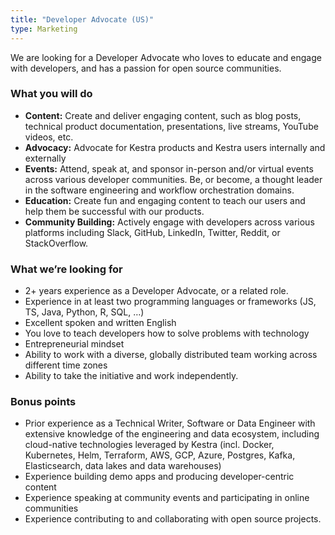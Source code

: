 ```yaml
---
title: "Developer Advocate (US)"
type: Marketing
---
```


We are looking for a Developer Advocate who loves to educate and engage with developers, and has a passion for open source communities.

### What you will do

- **Content:** Create and deliver engaging content, such as blog posts, technical product documentation, presentations, live streams, YouTube videos, etc.
- **Advocacy:** Advocate for Kestra products and Kestra users internally and externally
- **Events:** Attend, speak at, and sponsor in-person and/or virtual events across various developer communities. Be, or become, a thought leader in the software engineering and workflow orchestration domains.
- **Education:** Create fun and engaging content to teach our users and help them be successful with our products.
- **Community Building:** Actively engage with developers across various platforms including Slack, GitHub, LinkedIn, Twitter, Reddit, or StackOverflow.

### What we’re looking for

- 2+ years experience as a Developer Advocate, or a related role.
- Experience in at least two programming languages or frameworks (JS, TS, Java, Python, R, SQL, …)
- Excellent spoken and written English
- You love to teach developers how to solve problems with technology
- Entrepreneurial mindset
- Ability to work with a diverse, globally distributed team working across different time zones
- Ability to take the initiative and work independently.

### Bonus points

- Prior experience as a Technical Writer, Software or Data Engineer with extensive knowledge of the engineering and data ecosystem, including cloud-native technologies leveraged by Kestra (incl. Docker, Kubernetes, Helm, Terraform, AWS, GCP, Azure, Postgres, Kafka, Elasticsearch, data lakes and data warehouses)
- Experience building demo apps and producing developer-centric content
- Experience speaking at community events and participating in online communities
- Experience contributing to and collaborating with open source projects.

